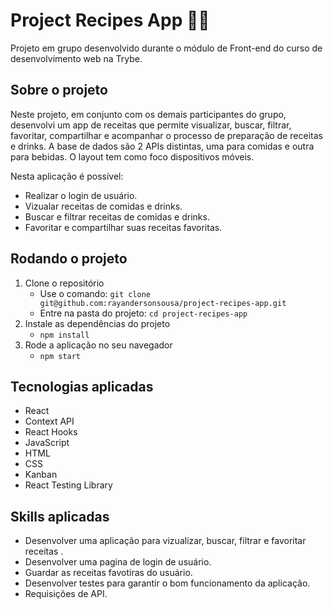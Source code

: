 # Project Recipes App :cook:

Projeto em grupo desenvolvido durante o módulo de Front-end do curso de desenvolvimento web na Trybe.

## Sobre o projeto

Neste projeto, em conjunto com os demais participantes do grupo, desenvolvi um app de receitas que permite visualizar, buscar, filtrar, favoritar, compartilhar e acompanhar o processo de preparação de receitas e drinks.  A base de dados são 2 APIs distintas, uma para comidas e outra para bebidas. O layout tem como foco dispositivos móveis.

Nesta aplicação é possível:
   - Realizar o login de usuário.
   - Vizualar receitas de comidas e drinks.
   - Buscar e filtrar receitas de comidas e drinks.
   - Favoritar e compartilhar suas receitas favoritas.

## Rodando o projeto

1. Clone o repositório
   - Use o comando: `git clone git@github.com:rayandersonsousa/project-recipes-app.git`
   - Entre na pasta do projeto: `cd project-recipes-app`
2. Instale as dependências do projeto
   - `npm install`
3. Rode a aplicação no seu navegador
   - `npm start`

## Tecnologias aplicadas

- React
- Context API
- React Hooks
- JavaScript
- HTML
- CSS
- Kanban
- React Testing Library

## Skills aplicadas

- Desenvolver uma aplicação para vizualizar, buscar, filtrar e favoritar receitas .
- Desenvolver uma pagina de login de usuário.
- Guardar as receitas favotiras do usuário.
- Desenvolver testes para garantir o bom funcionamento da aplicação.
- Requisições de API.
